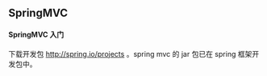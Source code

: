 ## SpringMVC

#### SpringMVC 入门
下载开发包 http://spring.io/projects 。spring mvc 的 jar 包已在 spring 框架开发包中。
